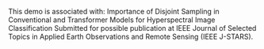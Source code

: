 This demo is associated with: Importance of Disjoint Sampling in Conventional and Transformer Models for Hyperspectral Image Classification Submitted for possible publication at IEEE Journal of Selected Topics in Applied Earth Observations and Remote Sensing (IEEE J-STARS).
